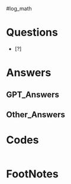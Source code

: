 #log_math 

# Questions

- [?] 


# Answers


## GPT_Answers


## Other_Answers


# Codes

```python

```



# FootNotes